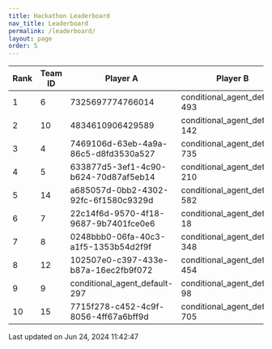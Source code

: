 ```yaml
---
title: Hackathon Leaderboard
nav_title: Leaderboard
permalink: /leaderboard/
layout: page
order: 5
---
```


|Rank            |Team ID         |Player A        |Player B        |Player C        |Total Score     |
|----------------|----------------|----------------|----------------|----------------|----------------|
|1               |6               |7325697774766014|conditional_agent_default-493|conditional_agent_default-763|1850.67         |
|2               |10              |4834610906429589|conditional_agent_default-142|conditional_agent_default-525|1688.75         |
|3               |4               |7469106d-63eb-4a9a-86c5-d8fd3530a527|conditional_agent_default-735|conditional_agent_default-801|1475.12         |
|4               |5               |633877d5-3ef1-4c90-b624-70d87af5eb14|conditional_agent_default-210|conditional_agent_default-553|598.33          |
|5               |14              |a685057d-0bb2-4302-92fc-6f1580c9329d|conditional_agent_default-582|conditional_agent_default-974|551.24          |
|6               |7               |22c14f6d-9570-4f18-9687-9b7401fce0e6|conditional_agent_default-18|conditional_agent_default-915|537.69          |
|7               |8               |0248bbb0-06fa-40c3-a1f5-1353b54d2f9f|conditional_agent_default-348|conditional_agent_default-705|460.99          |
|8               |12              |102507e0-c397-433e-b87a-16ec2fb9f072|conditional_agent_default-454|conditional_agent_default-888|456.24          |
|9               |9               |conditional_agent_default-297|conditional_agent_default-98|d8a3b7be-ddba-42cd-9268-5eb4cdd5c0fa|365.99          |
|10              |15              |7715f278-c452-4c9f-8056-4ff67a6bff9d|conditional_agent_default-705|conditional_agent_default-902|270.99          |

Last updated on Jun 24, 2024 11:42:47